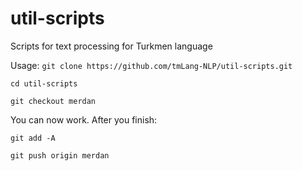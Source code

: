 # util-scripts
Scripts for text processing for Turkmen language

Usage:
`git clone https://github.com/tmLang-NLP/util-scripts.git`

`cd util-scripts`

`git checkout merdan`

You can now work. After you finish:

`git add -A`

`git push origin merdan`

